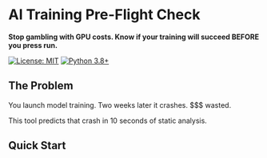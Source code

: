 # AI Training Pre-Flight Check 

**Stop gambling with GPU costs. Know if your training will succeed BEFORE you press run.**

[![License: MIT](https://img.shields.io/badge/License-MIT-yellow.svg)](https://opensource.org/licenses/MIT)
[![Python 3.8+](https://img.shields.io/badge/python-3.8+-blue.svg)](https://www.python.org/downloads/)

## The Problem

You launch model training. Two weeks later it crashes. $$$ wasted. 

This tool predicts that crash in 10 seconds of static analysis.

## Quick Start

```bash
